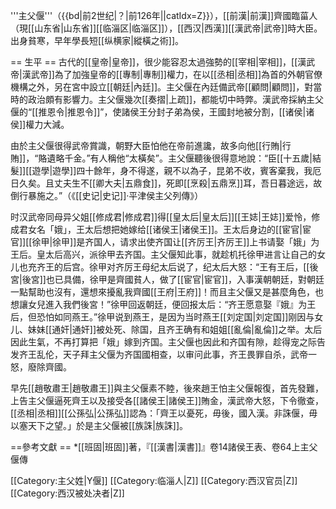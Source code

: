 '''主父偃'''（{{bd|前2世纪|？|前126年||catIdx=Z}}），[[前漢|前漢]]齊國臨菑人（現[[山东省|山东省]][[临淄区|临淄区]]），[[西汉|西漢]][[漢武帝|武帝]]時大臣。出身貧寒，早年學長短[[纵横家|縱橫之術]]。

== 生平 ==
古代的[[皇帝|皇帝]]，很少能容忍太過強勢的[[宰相|宰相]]，[[漢武帝|漢武帝]]為了加強皇帝的[[專制|專制]]權力，在以[[丞相|丞相]]為首的外朝官僚機構之外，另在宮中設立[[朝廷|內廷]]。主父偃在內廷備武帝[[顧問|顧問]]，對當時的政治頗有影響力。主父偃幾次[[奏摺|上疏]]，都能切中時弊。漢武帝採納主父偃的“[[推恩令|推恩令]]”，使諸侯王分封子弟為侯，王國封地被分割，[[诸侯|诸侯]]權力大減。

由於主父偃很得武帝賞識，朝野大臣怕他在帝前進讒，故多向他[[行賄|行賄]]，“賂遺略千金。”有人稱他“太橫矣”。主父偃聽後很得意地說：“臣[[十五歲|結髮]][[遊學|遊學]]四十餘年，身不得遂，親不以為子，昆弟不收，賓客棄我，我厄日久矣。且丈夫生不[[卿大夫|五鼎食]]，死即[[烹殺|五鼎烹]]耳，吾日暮途远，故倒行暴施之。”（《[[史记|史记]]·平津侯主父列傳》）

时汉武帝同母异父姐[[修成君|修成君]]得[[皇太后|皇太后]][[王娡|王娡]]爱怜，修成君女名「娥」，王太后想把她嫁给[[诸侯王|诸侯王]]。王太后身边的[[宦官|宦官]][[徐甲|徐甲]]是齐国人，请求出使齐国让[[齐厉王|齐厉王]]上书请娶「娥」为王后。皇太后高兴，派徐甲去齐国。主父偃知此事，就趁机托徐甲进言让自己的女儿也充齐王的后宫。徐甲对齐厉王母纪太后说了，纪太后大怒：“王有王后，[[後宮|後宮]]也已具備，徐甲是齊國貧人，做了[[宦官|宦官]]，入事漢朝朝廷，對朝廷一點幫助也沒有，還想來擾亂我齊國[[王府|王府]]！而且主父偃又是甚麼角色，也想讓女兒進入我們後宮！”徐甲回返朝廷，便回报太后：“齐王愿意娶『娥』为王后，但恐怕如同燕王。”徐甲说到燕王，是因为当时燕王[[刘定国|刘定国]]刚因与女儿、妹妹[[通奸|通奸]]被处死、除国，且齐王确有和姐姐[[亂倫|亂倫]]之举。太后因此生氣，不再打算把「娥」嫁到齐国。主父偃也因此和齐国有隙，趁得宠之际告发齐王乱伦，天子拜主父偃为齐国國相查，以审问此事，齐王畏罪自杀，武帝一怒，廢除齊國。

早先[[趙敬肅王|趙敬肅王]]與主父偃素不睦，後來趙王怕主父偃報復，首先發難，上告主父偃逼死齊王以及接受各[[諸侯王|諸侯王]]賄金，漢武帝大怒，下令徹查，[[丞相|丞相]][[公孫弘|公孫弘]]認為：「齊王以憂死，毋後，國入漢。非誅偃，毋以塞天下之望。」於是主父偃被[[族誅|族誅]]。

==參考文獻 ==
*[[班固|班固]]著，『[[漢書|漢書]]』卷14諸侯王表、卷64上主父偃傳

[[Category:主父姓|Y偃]]
[[Category:临淄人|Z]]
[[Category:西汉官员|Z]]
[[Category:西汉被处决者|Z]]